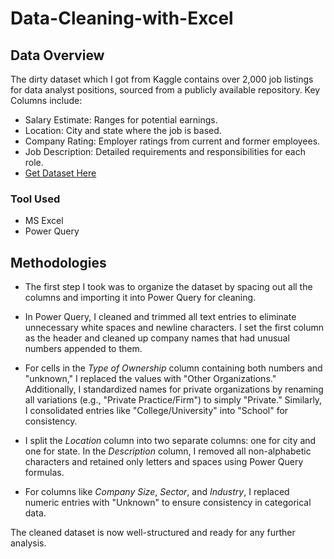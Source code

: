 # Data-Cleaning-with-Excel
## Data Overview
The dirty dataset which I got from Kaggle contains over 2,000 job listings for data analyst positions, sourced from a publicly available repository. Key Columns include:
- Salary Estimate: Ranges for potential earnings.
- Location: City and state where the job is based.
- Company Rating: Employer ratings from current and former employees.
- Job Description: Detailed requirements and responsibilities for each role.
- [Get Dataset Here](https://www.kaggle.com/datasets/andrewmvd/data-analyst-jobs)
### Tool Used
- MS Excel
- Power Query
## Methodologies
- The first step I took was to organize the dataset by spacing out all the columns and importing it into Power Query for cleaning.  

- In Power Query, I cleaned and trimmed all text entries to eliminate unnecessary white spaces and newline characters. I set the first column as the header and cleaned up company names that had unusual numbers appended to them.  

- For cells in the *Type of Ownership* column containing both numbers and "unknown," I replaced the values with "Other Organizations." Additionally, I standardized names for private organizations by renaming all variations (e.g., "Private Practice/Firm") to simply "Private." Similarly, I consolidated entries like "College/University" into "School" for consistency.  

- I split the *Location* column into two separate columns: one for city and one for state. In the *Description* column, I removed all non-alphabetic characters and retained only letters and spaces using Power Query formulas.  

- For columns like *Company Size*, *Sector*, and *Industry*, I replaced numeric entries with "Unknown" to ensure consistency in categorical data.  

The cleaned dataset is now well-structured and ready for any further analysis.  
